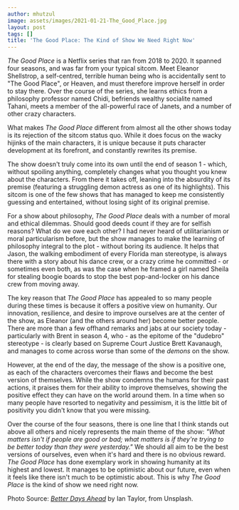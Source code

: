 ```yaml
---
author: mhutzul
image: assets/images/2021-01-21-The_Good_Place.jpg
layout: post
tags: []
title: 'The Good Place: The Kind of Show We Need Right Now'
---
```


*The Good Place* is a Netflix series that ran from 2018 to 2020. It
spanned four seasons, and was far from your typical sitcom. Meet Eleanor
Shellstrop, a self-centred, terrible human being who is accidentally
sent to \"The Good Place\", or Heaven, and must therefore improve
herself in order to stay there. Over the course of the series, she
learns ethics from a philosophy professor named Chidi, befriends wealthy
socialite named Tahani, meets a member of the all-powerful race of
Janets, and a number of other crazy characters.

What makes *The Good Place* different from almost all the other shows
today is its rejection of the sitcom status quo. While it does focus on
the wacky hijinks of the main characters, it is unique because it puts
character development at its forefront, and constantly rewrites its
premise.

The show doesn't truly come into its own until the end of season 1 -
which, without spoiling anything, completely changes what you thought
you knew about the characters. From there it takes off, leaning into the
absurdity of its premise (featuring a struggling demon actress as one of
its highlights). This sitcom is one of the few shows that has managed to
keep me consistently guessing and entertained, without losing sight of
its original premise.

For a show about philosophy, *The Good Place* deals with a number of
moral and ethical dilemmas. Should good deeds count if they are for
selfish reasons? What do we owe each other? I had never heard of
utilitarianism or moral particularism before, but the show manages to
make the learning of philosophy integral to the plot - without boring
its audience. It helps that Jason, the walking embodiment of every
Florida man stereotype, is always there with a story about his dance
crew, or a crazy crime he committed - or sometimes even both, as was the
case when he framed a girl named Sheila for stealing boogie boards to
stop the best pop-and-locker on his dance crew from moving away.

The key reason that *The Good Place* has appealed to so many people
during these times is because it offers a positive view on humanity. Our
innovation, resilience, and desire to improve ourselves are at the
center of the show, as Eleanor (and the others around her) become better
people. There are more than a few offhand remarks and jabs at our
society today - particularly with Brent in season 4, who - as the
epitome of the \"dudebro\" stereotype - is clearly based on Supreme
Court Justice Brett Kavanaugh, and manages to come across worse than
some of the *demons* on the show.

However, at the end of the day, the message of the show is a positive
one, as each of the characters overcomes their flaws and become the best
version of themselves. While the show condemns the humans for their past
actions, it praises them for their ability to improve themselves,
showing the positive effect they can have on the world around them. In a
time when so many people have resorted to negativity and pessimism, it
is the little bit of positivity you didn't know that you were missing.

Over the course of the four seasons, there is one line that I think
stands out above all others and nicely represents the main theme of the
show: *"What matters isn't if people are good or bad; what matters is if
they're trying to be better today than they were yesterday."* We should
all aim to be the best versions of ourselves, even when it's hard and
there is no obvious reward. *The Good Place* has done exemplary work in
showing humanity at its highest and lowest. It manages to be optimistic
about our future, even when it feels like there isn't much to be
optimistic about. This is why *The Good Place* is the kind of show we
need right now.

Photo Source: [*Better Days Ahead*](https://unsplash.com/photos/B5LGz92kaAM) by Ian Taylor, from Unsplash.
